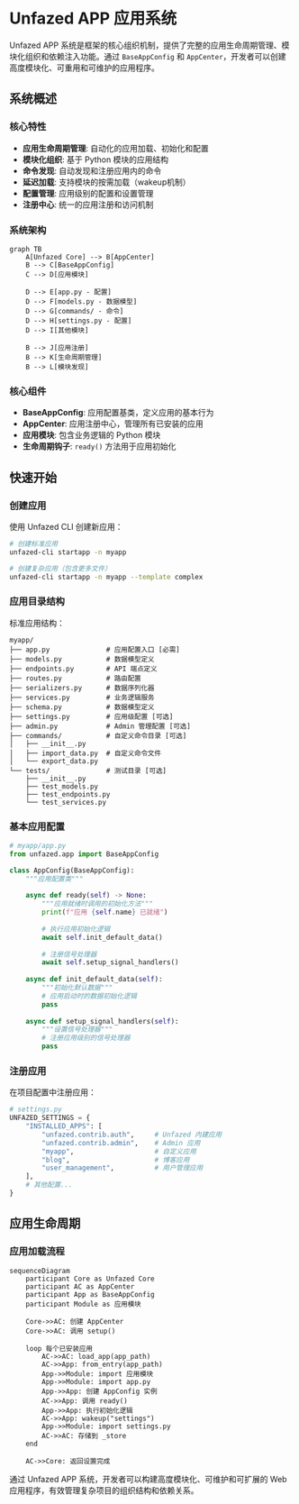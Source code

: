 Unfazed APP 应用系统
==================

Unfazed APP 系统是框架的核心组织机制，提供了完整的应用生命周期管理、模块化组织和依赖注入功能。通过 `BaseAppConfig` 和 `AppCenter`，开发者可以创建高度模块化、可重用和可维护的应用程序。

## 系统概述

### 核心特性

- **应用生命周期管理**: 自动化的应用加载、初始化和配置
- **模块化组织**: 基于 Python 模块的应用结构
- **命令发现**: 自动发现和注册应用内的命令
- **延迟加载**: 支持模块的按需加载（wakeup机制）
- **配置管理**: 应用级别的配置和设置管理
- **注册中心**: 统一的应用注册和访问机制

### 系统架构

```mermaid
graph TB
    A[Unfazed Core] --> B[AppCenter]
    B --> C[BaseAppConfig]
    C --> D[应用模块]
    
    D --> E[app.py - 配置]
    D --> F[models.py - 数据模型]
    D --> G[commands/ - 命令]
    D --> H[settings.py - 配置]
    D --> I[其他模块]
    
    B --> J[应用注册]
    B --> K[生命周期管理]
    B --> L[模块发现]
```

### 核心组件

- **BaseAppConfig**: 应用配置基类，定义应用的基本行为
- **AppCenter**: 应用注册中心，管理所有已安装的应用
- **应用模块**: 包含业务逻辑的 Python 模块
- **生命周期钩子**: `ready()` 方法用于应用初始化

## 快速开始

### 创建应用

使用 Unfazed CLI 创建新应用：

```bash
# 创建标准应用
unfazed-cli startapp -n myapp

# 创建复杂应用（包含更多文件）
unfazed-cli startapp -n myapp --template complex
```

### 应用目录结构

标准应用结构：

```
myapp/
├── app.py              # 应用配置入口 [必需]
├── models.py           # 数据模型定义
├── endpoints.py        # API 端点定义
├── routes.py           # 路由配置
├── serializers.py      # 数据序列化器
├── services.py         # 业务逻辑服务
├── schema.py           # 数据模型定义
├── settings.py         # 应用级配置 [可选]
├── admin.py            # Admin 管理配置 [可选]
├── commands/           # 自定义命令目录 [可选]
│   ├── __init__.py
│   ├── import_data.py  # 自定义命令文件
│   └── export_data.py
└── tests/              # 测试目录 [可选]
    ├── __init__.py
    ├── test_models.py
    ├── test_endpoints.py
    └── test_services.py
```

### 基本应用配置

```python
# myapp/app.py
from unfazed.app import BaseAppConfig

class AppConfig(BaseAppConfig):
    """应用配置类"""
    
    async def ready(self) -> None:
        """应用就绪时调用的初始化方法"""
        print(f"应用 {self.name} 已就绪")
        
        # 执行应用初始化逻辑
        await self.init_default_data()
        
        # 注册信号处理器
        await self.setup_signal_handlers()
    
    async def init_default_data(self):
        """初始化默认数据"""
        # 应用启动时的数据初始化逻辑
        pass
    
    async def setup_signal_handlers(self):
        """设置信号处理器"""
        # 注册应用级别的信号处理器
        pass
```

### 注册应用

在项目配置中注册应用：

```python
# settings.py
UNFAZED_SETTINGS = {
    "INSTALLED_APPS": [
        "unfazed.contrib.auth",     # Unfazed 内建应用
        "unfazed.contrib.admin",    # Admin 应用
        "myapp",                    # 自定义应用
        "blog",                     # 博客应用
        "user_management",          # 用户管理应用
    ],
    # 其他配置...
}
```


## 应用生命周期

### 应用加载流程

```mermaid
sequenceDiagram
    participant Core as Unfazed Core
    participant AC as AppCenter
    participant App as BaseAppConfig
    participant Module as 应用模块
    
    Core->>AC: 创建 AppCenter
    Core->>AC: 调用 setup()
    
    loop 每个已安装应用
        AC->>AC: load_app(app_path)
        AC->>App: from_entry(app_path)
        App->>Module: import 应用模块
        App->>Module: import app.py
        App->>App: 创建 AppConfig 实例
        AC->>App: 调用 ready()
        App->>App: 执行初始化逻辑
        AC->>App: wakeup("settings")
        App->>Module: import settings.py
        AC->>AC: 存储到 _store
    end
    
    AC->>Core: 返回设置完成
```

通过 Unfazed APP 系统，开发者可以构建高度模块化、可维护和可扩展的 Web 应用程序，有效管理复杂项目的组织结构和依赖关系。
